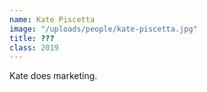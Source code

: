 ```yaml
---
name: Kate Piscetta
image: "/uploads/people/kate-piscetta.jpg"
title: ???
class: 2019
---
```


Kate does marketing.

